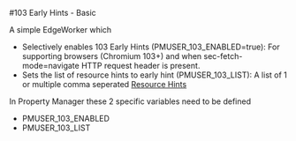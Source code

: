 #103 Early Hints - Basic

A simple EdgeWorker which 
- Selectively enables 103 Early Hints (PMUSER_103_ENABLED=true): For supporting browsers (Chromium 103+) and when sec-fetch-mode=navigate HTTP request header is present.
- Sets the list of resource hints to early hint (PMUSER_103_LIST): A list of 1 or multiple comma seperated [Resource Hints](https://www.w3.org/TR/resource-hints/)

In Property Manager these 2 specific variables need to be defined
- PMUSER_103_ENABLED
- PMUSER_103_LIST
